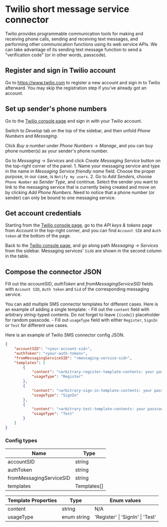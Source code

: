 # Twilio short message service connector

Twilio provides programmable communication tools for making and receiving phone calls, sending and receiving text messages, and performing other communication functions using its web service APIs. We can take advantage of its sending text message function to send a "verification code" (or in other words, passcode).

## Register and sign in Twilio account

Go to https://www.twilio.com to register a new account and sign in to Twilio afterward. You may skip the registration step if you've already got an account.

## Set up sender's phone numbers

Go to the [Twilio console page](https://console.twilio.com/) and sign in with your Twilio account.

Switch to _Develop_ tab on the top of the sidebar, and then unfold _Phone Numbers_ and _Messaging_.

Click _Buy a number_ under _Phone Numbers_ -> _Manage_, and you can buy phone number(s) as your sender's phone number.

Go to _Messaging_ -> _Services_ and click _Create Messaging Service_ button on the top-right corner of the panel.
    1. Name your messaging service and type in the name in _Messaging Service friendly name_ field. Choose the proper purpose, in our case, is `Notify my users`.
    2. Go to _Add Senders_, choose `Phone Number` as _Sender Type_, and continue. Select the sender you want to link to the messaging service that is currently being created and move on by clicking _Add Phone Numbers_. Need to notice that a phone number (or sender) can only be bound to one messaging service.

## Get account credentials

Starting from the [Twilio console page](https://console.twilio.com/), go to the _API keys & tokens_ page from _Account_ in the top-right corner, and you can find `Account SID` and `Auth token` at the bottom of the page.

Back to the [Twilio console page](https://console.twilio.com/), and go along path _Messaging_ -> _Services_ from the sidebar. Messaging services' `Sid`s are shown in the second column in the table.

## Compose the connector JSON

Fill out the _accountSID_, _authToken_ and _fromMessagingServiceSID_ fields with `Account SID`, `Auth token` and `Sid` of the corresponding messaging service.

You can add multiple SMS connector templates for different cases. Here is an example of adding a single template:
    - Fill out the `content` field with arbitrary string-typed contents. Do not forget to leave `{{code}}` placeholder for random passcode.
    - Fill out `usageType` field with either `Register`, `SignIn` or `Test` for different use cases.

Here is an example of Twilio SMS connector config JSON.

```json
{
    "accountSID": "<your-account-sid>",
    "authToken": "<your-auth-token>",
    "fromMessagingServiceSID": "<messaging-service-sid>",
    "templates": [
        {
            "content": "<arbitrary-register-template-contents: your passcode is {{code}}>",
            "usageType": "Register"
        },
        {
            "content": "<arbitrary-sign-in-template-contents: your passcode is {{code}}>",
            "usageType": "SignIn"
        },
        {
            "content": "<arbitrary-test-template-contents: your passcode is {{code}}>",
            "usageType": "Test"
        }
    ]
}
```


### Config types

| Name                    | Type        |
|-------------------------|-------------|
| accountSID              | string      |
| authToken               | string      |
| fromMessagingServiceSID | string      |
| templates               | Templates[] |

| Template Properties | Type        | Enum values                      |
|---------------------|-------------|----------------------------------|
| content             | string      | N/A                              |
| usageType           | enum string | 'Register' \| 'SignIn' \| 'Test' |

